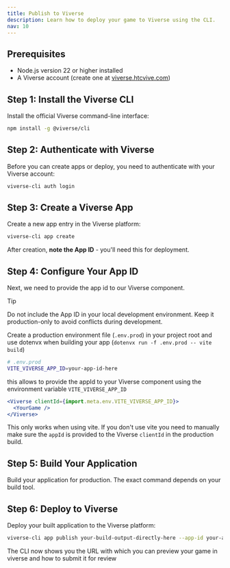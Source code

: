 ```yaml
---
title: Publish to Viverse
description: Learn how to deploy your game to Viverse using the CLI.
nav: 10
---
```


## Prerequisites

- Node.js version 22 or higher installed
- A Viverse account (create one at [viverse.htcvive.com](https://viverse.htcvive.com))

## Step 1: Install the Viverse CLI

Install the official Viverse command-line interface:

```bash
npm install -g @viverse/cli
```

## Step 2: Authenticate with Viverse

Before you can create apps or deploy, you need to authenticate with your Viverse account:

```bash
viverse-cli auth login
```

## Step 3: Create a Viverse App

Create a new app entry in the Viverse platform:

```bash
viverse-cli app create
```

After creation, **note the App ID** - you'll need this for deployment.

## Step 4: Configure Your App ID

Next, we need to provide the app id to our Viverse component.

> [!TIP]
> Do not include the App ID in your local development environment. Keep it production-only to avoid conflicts during development.

Create a production environment file (`.env.prod`) in your project root and use dotenvx when building your app (`dotenvx run -f .env.prod -- vite build`)

```bash
# .env.prod
VITE_VIVERSE_APP_ID=your-app-id-here
```

this allows to provide the appId to your Viverse component using the environment variable `VITE_VIVERSE_APP_ID`

```jsx
<Viverse clientId={import.meta.env.VITE_VIVERSE_APP_ID}>
  <YourGame />
</Viverse>
```

This only works when using vite. If you don't use vite you need to manually make sure the `appId` is provided to the Viverse `clientId` in the production build.

## Step 5: Build Your Application

Build your application for production. The exact command depends on your build tool.

## Step 6: Deploy to Viverse

Deploy your built application to the Viverse platform:

```bash
viverse-cli app publish your-build-output-directly-here --app-id your-app-id-here
```

The CLI now shows you the URL with which you can preview your game in viverse and how to submit it for review